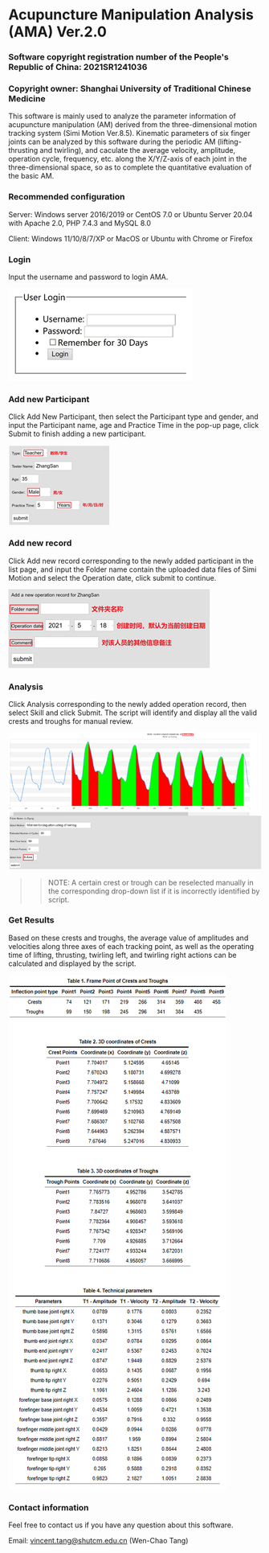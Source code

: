 # Acupuncture Manipulation Analysis (AMA) Ver.2.0

### Software copyright registration number of the People's Republic of China: 2021SR1241036

### Copyright owner: Shanghai University of Traditional Chinese Medicine

This software is mainly used to analyze the parameter information of acupuncture manipulation (AM) derived from the three-dimensional motion tracking system (Simi Motion Ver.8.5). Kinematic parameters of six finger joints can be analyzed by this software during the periodic AM (lifting-thrusting and twirling), and caculate the average velocity, amplitude, operation cycle, frequency, etc. along the X/Y/Z-axis of each joint in the three-dimensional space, so as to complete the quantitative evaluation of the basic AM.

### Recommended configuration

Server: Windows server 2016/2019 or CentOS 7.0 or Ubuntu Server 20.04 with Apache 2.0, PHP 7.4.3 and MySQL 8.0

Client: Windows 11/10/8/7/XP or MacOS or Ubuntu with Chrome or Firefox

### Login

Input the username and password to login AMA.

![Login](https://github.com/SHUTCM-tcme/AMA/blob/main/Screenshots/login.png "Login")

### Add new Participant

Click Add New Participant, then select the Participant type and gender, and input the Participant name, age and Practice Time in the pop-up page, click Submit to finish adding a new participant.

![Add a new Participant](https://github.com/SHUTCM-tcme/AMA/blob/main/Screenshots/addp.png "Add a new Participant")

### Add new record

Click Add new record corresponding to the newly added participant in the list page, and input the Folder name contain the uploaded data files of Simi Motion and select the Operation date, click submit to continue.

![Add a new record](https://github.com/SHUTCM-tcme/AMA/blob/main/Screenshots/addr.png "Add a new record")

### Analysis

Click Analysis corresponding to the newly added operation record, then select Skill and click Submit. The script will identify and display all the valid crests and troughs for manual review.

![Analysis](https://github.com/SHUTCM-tcme/AMA/blob/main/Screenshots/analysis.png "Analysis")

>>NOTE: A certain crest or trough can be reselected manually in the corresponding drop-down list if it is incorrectly identified by script.

### Get Results

Based on these crests and troughs, the average value of amplitudes and velocities along three axes of each tracking point, as well as the operating time of lifting, thrusting, twirling left, and twirling right actions can be calculated and displayed by the script.

![Get Results](https://github.com/SHUTCM-tcme/AMA/blob/main/Screenshots/report.png "Get Results")

### Contact information

Feel free to contact us if you have any question about this software.

Email: vincent.tang@shutcm.edu.cn (Wen-Chao Tang)
